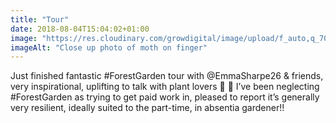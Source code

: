 ```yaml
---
title: "Tour"
date: 2018-08-04T15:04:02+01:00
image: "https://res.cloudinary.com/growdigital/image/upload/f_auto,q_70,w_736/v1544304359/moth-43125213484.jpg"
imageAlt: "Close up photo of moth on finger"
---
```


Just finished fantastic #ForestGarden tour with @EmmaSharpe26 & friends, very inspirational, uplifting to talk with plant lovers 💚 🙂  I’ve been neglecting #ForestGarden as trying to get paid work in, pleased to report it’s generally very resilient, ideally suited to the part-time, in absentia gardener!!

